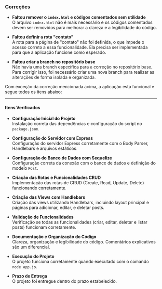 ### Correções

- **Faltou remover o `index.html` e códigos comentados sem utilidade**  
  O arquivo `index.html` não é mais necessário e os códigos comentados devem ser removidos para melhorar a clareza e a legibilidade do código.

- **Faltou definir a rota "contato"**  
  A rota para a página de "contato" não foi definida, o que impede o acesso correto a essa funcionalidade. Ela precisa ser implementada para que a aplicação funcione como esperado.

- **Faltou criar a branch no repositório base**  
  Não havia uma branch específica para a correção no repositório base. Para corrigir isso, foi necessário criar uma nova branch para realizar as alterações de forma isolada e organizada.


Com exceção da correção mencionada acima, a aplicação está funcional e segue todos os itens abaixo:

---

#### Itens Verificados

- **Configuração Inicial do Projeto**  
  Instalação correta das dependências e configuração do script no `package.json`.

- **Configuração do Servidor com Express**  
  Configuração do servidor Express corretamente com o Body Parser, Handlebars e arquivos estáticos.

- **Configuração do Banco de Dados com Sequelize**  
  Configuração correta da conexão com o banco de dados e definição do modelo `Post`.

- **Criação das Rotas e Funcionalidades CRUD**  
  Implementação das rotas de CRUD (Create, Read, Update, Delete) funcionando corretamente.

- **Criação das Views com Handlebars**  
  Criação das views utilizando Handlebars, incluindo layout principal e páginas para adicionar, editar, e deletar posts.

- **Validação de Funcionalidades**  
  Verificação se todas as funcionalidades (criar, editar, deletar e listar posts) funcionam corretamente.

- **Documentação e Organização do Código**  
  Clareza, organização e legibilidade do código. Comentários explicativos são um diferencial.

- **Execução do Projeto**  
  O projeto funciona corretamente quando executado com o comando `node app.js`.

- **Prazo de Entrega**  
  O projeto foi entregue dentro do prazo estabelecido.